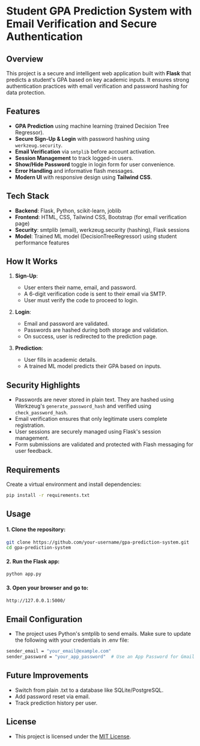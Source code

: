 # Student GPA Prediction System with Email Verification and Secure Authentication

## Overview

This project is a secure and intelligent web application built with **Flask** that predicts a student's GPA based on key academic inputs. It ensures strong authentication practices with email verification and password hashing for data protection.

## Features

- **GPA Prediction** using machine learning (trained Decision Tree Regressor).
- **Secure Sign-Up & Login** with password hashing using `werkzeug.security`.
- **Email Verification** via `smtplib` before account activation.
- **Session Management** to track logged-in users.
- **Show/Hide Password** toggle in login form for user convenience.
- **Error Handling** and informative flash messages.
- **Modern UI** with responsive design using **Tailwind CSS**.

## Tech Stack

- **Backend**: Flask, Python, scikit-learn, joblib
- **Frontend**: HTML, CSS, Tailwind CSS, Bootstrap (for email verification page)
- **Security**: smtplib (email), werkzeug.security (hashing), Flask sessions
- **Model**: Trained ML model (DecisionTreeRegressor) using student performance features



## How It Works

1. **Sign-Up**:
   - User enters their name, email, and password.
   - A 6-digit verification code is sent to their email via SMTP.
   - User must verify the code to proceed to login.

2. **Login**:
   - Email and password are validated.
   - Passwords are hashed during both storage and validation.
   - On success, user is redirected to the prediction page.

3. **Prediction**:
   - User fills in academic details.
   - A trained ML model predicts their GPA based on inputs.

## Security Highlights

- Passwords are never stored in plain text. They are hashed using Werkzeug's `generate_password_hash` and verified using `check_password_hash`.
- Email verification ensures that only legitimate users complete registration.
- User sessions are securely managed using Flask's session management.
- Form submissions are validated and protected with Flash messaging for user feedback.

## Requirements

Create a virtual environment and install dependencies:

```bash
pip install -r requirements.txt

```
##  Usage
#### 1. Clone the repository:
```bash
git clone https://github.com/your-username/gpa-prediction-system.git
cd gpa-prediction-system
```

#### 2. Run the Flask app:
```bash
python app.py
```

#### 3. Open your browser and go to:
```bash
http://127.0.0.1:5000/
```

##  Email Configuration
- The project uses Python's smtplib to send emails. Make sure to update the following with your credentials in .env file:
```bash
sender_email = "your_email@example.com"
sender_password = "your_app_password"  # Use an App Password for Gmail
```
## Future Improvements
- Switch from plain .txt to a database like SQLite/PostgreSQL.
- Add password reset via email.
- Track prediction history per user.

## License
- This project is licensed under the [MIT License](LICENSE).
